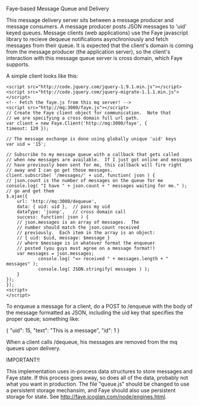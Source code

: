 Faye-based Message Queue and Delivery

This message delivery server sits between a message producer and
message consumers.  A message producer posts JSON messages to 
'uid' keyed queues.  Message clients (web applications) use the
Faye javascript library to recieve dequeue notifications asynchroniously
and fetch messages from their queue.  It is expected that the client's
domain is coming from the message producer (the application server),
so the client's interaction with this message queue server is cross
domain, which Faye supports.

A simple client looks like this:

<html>
  <body>
    <!-- html body code -->

    <script src="http://code.jquery.com/jquery-1.9.1.min.js"></script>
    <script src="http://code.jquery.com/jquery-migrate-1.1.1.min.js"></script>
    <!-- Fetch the faye.js from this mq server! -->
    <script src="http://mq:3000/faye.js"></script>
    // Create the Faye client object for communication.  Note that
    // we are specifying a cross domain full url path.
    var client = new Faye.Client('http://mq:3000/faye', {
	timeout: 120 });

    // The message exchange is done using globally unique 'uid' keys
    var uid = '15';
    
    // Subscribe to my message queue with a callback that gets called
    // when new messages are available.  If I just got online and messages
    // have previously been sent for me, this callback will fire right 
    // away and I can go get those messages.
    client.subscribe( '/messages/' + uid, function( json ) {
	// json.count is the number of messages on the queue for me
	console.log( "I have " + json.count + " messages waiting for me." );
	// go and get them
	$.ajax({
	    url: 'http://mq:3000/dequeue',
	    data: { uid: uid },  // pass my uid
	    dataType: 'jsonp',   // cross domain call
	    success: function( json ) {
		// json.messages is an array of messages.  The
		// number should match the json.count received
		// previously.  Each item in the array is an object:
		// { uid: $uid, message: $message }
		// where $message is in whatever format the enqueuer
		// posted (you guys must agree on a message format!)
		var messages = json.messages;
                console.log( "=> received " + messages.length + " messages" );
                console.log( JSON.stringify( messages ) );
	    }
	});
    });
    <script>
    </script>
  </body>
</html>

To enqueue a message for a client, do a POST to /enqueue with the body
of the message formatted as JSON, including the uid key that specifies
the proper queue; something like:

{ "uid": 15, "text": "This is a message", "id": 1 }

When a client calls /dequeue, his messages are removed from the mq queues
upon delivery.  

IMPORTANT!!

This implementation uses in-process data structures to store messages and
Faye state.  If this process goes away, so does all of the data, probably 
not what you want in production.  The file "queue.js" should be changed to
use a persistent storage mechansim, and Faye should also use persistent
storage for state.  See http://faye.jcoglan.com/node/engines.html.

